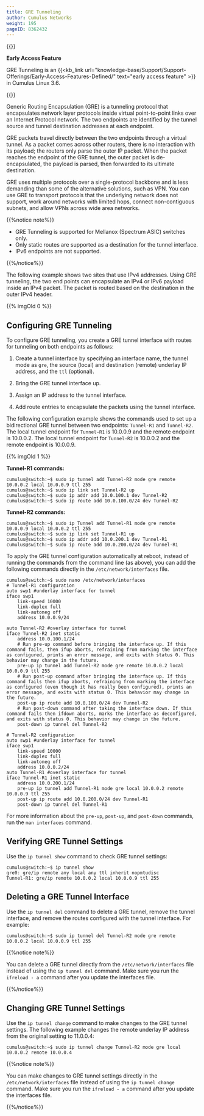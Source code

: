 ```yaml
---
title: GRE Tunneling
author: Cumulus Networks
weight: 195
pageID: 8362432
---
```


{{<notice warning>}}

**Early Access Feature**

GRE Tunneling is an {{<kb_link url="knowledge-base/Support/Support-Offerings/Early-Access-Features-Defined/" text="early access feature" >}} in Cumulus Linux 3.6.

{{</notice>}}

Generic Routing Encapsulation (GRE) is a tunneling protocol that
encapsulates network layer protocols inside virtual point-to-point links
over an Internet Protocol network. The two endpoints are identified by
the tunnel source and tunnel destination addresses at each endpoint.

GRE packets travel directly between the two endpoints through a virtual
tunnel. As a packet comes across other routers, there is no interaction
with its payload; the routers only parse the outer IP packet. When the
packet reaches the endpoint of the GRE tunnel, the outer packet is
de-encapsulated, the payload is parsed, then forwarded to its ultimate
destination.

GRE uses multiple protocols over a single-protocol backbone and is less
demanding than some of the alternative solutions, such as VPN. You can
use GRE to transport protocols that the underlying network does not
support, work around networks with limited hops, connect non-contiguous
subnets, and allow VPNs across wide area networks.

{{%notice note%}}

  - GRE Tunneling is supported for Mellanox (Spectrum ASIC) switches
    only.
  - Only static routes are supported as a destination for the tunnel
    interface.
  - IPv6 endpoints are not supported.

{{%/notice%}}

The following example shows two sites that use IPv4 addresses. Using GRE
tunneling, the two end points can encapsulate an IPv4 or IPv6 payload
inside an IPv4 packet. The packet is routed based on the destination in
the outer IPv4 header.

{{% imgOld 0 %}}

## Configuring GRE Tunneling

To configure GRE tunneling, you create a GRE tunnel interface with
routes for tunneling on both endpoints as follows:

1.  Create a tunnel interface by specifying an interface name, the
    tunnel mode as `gre`, the source (local) and destination (remote)
    underlay IP address, and the `ttl` (optional).

2.  Bring the GRE tunnel interface up.

3.  Assign an IP address to the tunnel interface.

4.  Add route entries to encapsulate the packets using the tunnel
    interface.

The following configuration example shows the commands used to set up a
bidirectional GRE tunnel between two endpoints: `Tunnel-R1` and `Tunnel-R2`. 
The local tunnel endpoint for `Tunnel-R1` is 10.0.0.9 and the remote
endpoint is 10.0.0.2. The local tunnel endpoint for `Tunnel-R2` is 10.0.0.2 
and the remote endpoint is 10.0.0.9.

{{% imgOld 1 %}}

**Tunnel-R1 commands:**

    cumulus@switch:~$ sudo ip tunnel add Tunnel-R2 mode gre remote 10.0.0.2 local 10.0.0.9 ttl 255
    cumulus@switch:~$ sudo ip link set Tunnel-R2 up
    cumulus@switch:~$ sudo ip addr add 10.0.100.1 dev Tunnel-R2
    cumulus@switch:~$ sudo ip route add 10.0.100.0/24 dev Tunnel-R2

**Tunnel-R2 commands:**

    cumulus@switch:~$ sudo ip Tunnel add Tunnel-R1 mode gre remote 10.0.0.9 local 10.0.0.2 ttl 255
    cumulus@switch:~$ sudo ip link set Tunnel-R1 up
    cumulus@switch:~$ sudo ip addr add 10.0.200.1 dev Tunnel-R1
    cumulus@switch:~$ sudo ip route add 10.0.200.0/24 dev Tunnel-R1

To apply the GRE tunnel configuration automatically at reboot, instead
of running the commands from the command line (as above), you can add
the following commands directly in the `/etc/network/interfaces` file.

    cumulus@switch:~$ sudo nano /etc/network/interfaces
    # Tunnel-R1 configuration 
    auto swp1 #underlay interface for tunnel
    iface swp1
        link-speed 10000
        link-duplex full
        link-autoneg off
        address 10.0.0.9/24
     
    auto Tunnel-R2 #overlay interface for tunnel
    iface Tunnel-R2 inet static
        address 10.0.100.1/24
        # Run pre-up command before bringing the interface up. If this command fails, then ifup aborts, refraining from marking the interface as configured, prints an error message, and exits with status 0. This behavior may change in the future.
        pre-up ip tunnel add Tunnel-R2 mode gre remote 10.0.0.2 local   10.0.0.9 ttl 255
        # Run post-up command after bringing the interface up. If this command fails then ifup aborts, refraining from marking the interface as configured (even though it has really been configured), prints an error message, and exits with status 0. This behavior may change in the future.
        post-up ip route add 10.0.100.0/24 dev Tunnel-R2
        # Run post-down command after taking the interface down. If this command fails then ifdown aborts, marks the interface as deconfigured, and exits with status 0. This behavior may change in the future.
        post-down ip tunnel del Tunnel-R2
     
    # Tunnel-R2 configuration
    auto swp1 #underlay interface for tunnel
    iface swp1
        link-speed 10000
        link-duplex full
        link-autoneg off
        address 10.0.0.2/24
    auto Tunnel-R1 #overlay interface for tunnel
    iface Tunnel-R1 inet static
        address 10.0.200.1/24
        pre-up ip tunnel add Tunnel-R1 mode gre local 10.0.0.2 remote 10.0.0.9 ttl 255
        post-up ip route add 10.0.200.0/24 dev Tunnel-R1
        post-down ip tunnel del Tunnel-R1

For more information about the `pre-up`, `post-up`, and `post-down`
commands, run the `man interfaces` command.

## Verifying GRE Tunnel Settings

Use the `ip tunnel show` command to check GRE tunnel settings:

    cumulus@switch:~$ ip tunnel show
    gre0: gre/ip remote any local any ttl inherit nopmtudisc
    Tunnel-R1: gre/ip remote 10.0.0.2 local 10.0.0.9 ttl 255

## Deleting a GRE Tunnel Interface

Use the `ip tunnel del` command to delete a GRE tunnel, remove the
tunnel interface, and remove the routes configured with the tunnel
interface. For example:

    cumulus@switch:~$ sudo ip tunnel del Tunnel-R2 mode gre remote 10.0.0.2 local 10.0.0.9 ttl 255

{{%notice note%}}

You can delete a GRE tunnel directly from the `/etc/network/interfaces`
file instead of using the `ip tunnel del` command. Make sure you run the
`ifreload - a` command after you update the interfaces file.

{{%/notice%}}

## Changing GRE Tunnel Settings

Use the `ip tunnel change` command to make changes to the GRE tunnel
settings. The following example changes the remote underlay IP address
from the original setting to 11.0.0.4:

    cumulus@switch:~$ sudo ip tunnel change Tunnel-R2 mode gre local 10.0.0.2 remote 10.0.0.4

{{%notice note%}}

You can make changes to GRE tunnel settings directly in the
`/etc/network/interfaces` file instead of using the `ip tunnel change`
command. Make sure you run the `ifreload - a` command after you update
the interfaces file.

{{%/notice%}}
